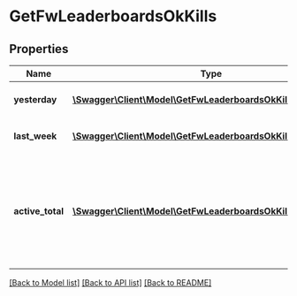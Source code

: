 # GetFwLeaderboardsOkKills

## Properties
Name | Type | Description | Notes
------------ | ------------- | ------------- | -------------
**yesterday** | [**\Swagger\Client\Model\GetFwLeaderboardsOkKillsYesterday[]**](GetFwLeaderboardsOkKillsYesterday.md) | Top 4 ranking of factions by kills in the past day | 
**last_week** | [**\Swagger\Client\Model\GetFwLeaderboardsOkKillsLastWeek[]**](GetFwLeaderboardsOkKillsLastWeek.md) | Top 4 ranking of factions by kills in the past week | 
**active_total** | [**\Swagger\Client\Model\GetFwLeaderboardsOkKillsActiveTotal[]**](GetFwLeaderboardsOkKillsActiveTotal.md) | Top 4 ranking of factions active in faction warfare by total kills. A faction is considered \&quot;active\&quot; if they have participated in faction warfare in the past 14 days. | 

[[Back to Model list]](../README.md#documentation-for-models) [[Back to API list]](../README.md#documentation-for-api-endpoints) [[Back to README]](../README.md)


